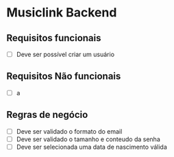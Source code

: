 # Musiclink Backend

## Requisitos funcionais
 - [ ] Deve ser possível criar um usuário

## Requisitos Não funcionais
 - [ ]  a

## Regras de negócio
 - [ ] Deve ser validado o formato do email
 - [ ] Deve ser validado o tamanho e conteudo da senha
 - [ ] Deve ser selecionada uma data de nascimento válida
